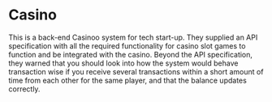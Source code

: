 # Casino
This is a back-end Casinoo system for tech start-up.
They supplied an API specification with all the required functionality for casino slot games to
function and be integrated with the casino.
Beyond the API specification, they warned that you should look into how the system would behave
transaction wise if you receive several transactions within a short amount of time from each other
for the same player, and that the balance updates correctly.
